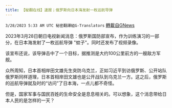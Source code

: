 ```yaml
---
title: 【秘翻在线】速报；俄罗斯向日本海发射一枚巡航导弹
---
```

`3/28/2023 5:33 AM UTC 秘密翻譯組G-Translators` [轉載自GNews](https://gnews.org/articles/1052387)

         

2023年3月28日朝日电视新闻消息：俄罗斯国防部宣布，作为训练演习的一部分，在日本海发射了一枚巡航导弹 "蚊子"。同时还发布了视频录像。

该宣布还说，该导弹击中了一个目标，据推测是大约100公里前方的一艘敌方军舰。

众所周知，日本首相岸田文雄先生突防乌克兰，正如习近平到访俄罗斯、公开站队俄罗斯同样道理，日本首相岸田文雄也是公开战队到乌克兰一方。这之后，俄罗斯的巡航导弹就及时的“访问”了日本海，一点儿都不奇怪。

但是，国家军事与国民百姓的生命安全是息息相关的。可以想象，这个消息带给日本人民的是怎样的一天？
